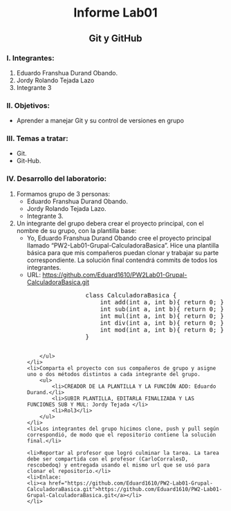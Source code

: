 <h1 align="center">Informe Lab01</h1>
<h2 align="center">Git y GitHub</h2>
<h3>I. Integrantes:</h3>
<ol>
    <li>Eduardo Franshua Durand Obando.</li>
    <li>Jordy Rolando Tejada Lazo</li>
    <li>Integrante 3</li>
</ol>

<h3>II. Objetivos:</h3>
<ul>
    <li>Aprender a manejar Git y su control de versiones en grupo</li>
</ul>

<h3>III. Temas a tratar:</h3>
<ul>
    <li>Git.</li>
    <li>Git-Hub.</li>
</ul>

<h3>IV. Desarrollo del laboratorio:</h3>

<ol>
    <li>Formamos grupo de 3 personas:
        <ul>
            <li>Eduardo Franshua Durand Obando.</li>
            <li>Jordy Rolando Tejada Lazo.</li>
            <li>Integrante 3.</li>
        </ul>
    </li>
    <li>Un integrante del grupo debera crear el proyecto principal, con el nombre de su grupo, con la plantilla base:
        <ul>
            <li>
                Yo, Eduardo Franshua Durand Obando cree el proyecto principal llamado “PW2-Lab01-Grupal-CalculadoraBasica”. 
                Hice una plantilla básica para que mis compañeros puedan clonar y trabajar su parte correspondiente. 
                La solución final contendrá commits de todos los integrantes.
            </li>
            <li>
                URL: <a href="https://github.com/Eduard1610/PW2Lab01-Grupal-CalculadoraBasica.git" target="_blank">
                    https://github.com/Eduard1610/PW2Lab01-Grupal-CalculadoraBasica.git
                    </a>
            </li>
            <pre>
                class CalculadoraBasica {
                    int add(int a, int b){ return 0; }   
                    int sub(int a, int b){ return 0; }   
                    int mul(int a, int b){ return 0; }   
                    int div(int a, int b){ return 0; }   
                    int mod(int a, int b){ return 0; }
                }    
            </pre>
            
        </ul>
    </li>
    <li>Comparta el proyecto con sus compañeros de grupo y asigne uno o dos métodos distintos a cada integrante del grupo.
        <ul>
            <li>CREADOR DE LA PLANTILLA Y LA FUNCIÓN ADD: Eduardo Durand.</li>
            <li>SUBIR PLANTILLA, EDITARLA FINALIZADA Y LAS FUNCIONES SUB Y MUL: Jordy Tejada </li>
            <li>Rol3</li>
        </ul>
    </li>
    <li>Los integrantes del grupo hicimos clone, push y pull según correspondió, de modo que el repositorio contiene la solución final.</li>

    <li>Reportar al profesor que logró culminar la tarea. La tarea debe ser compartida con el profesor (CarloCorralesD, rescobedoq) y entregada usando el mismo url que se usó para clonar el repositorio.</li>
    <li>Enlace: 
	<li><a href="https://github.com/Eduard1610/PW2-Lab01-Grupal-CalculadoraBasica.git">https://github.com/Eduard1610/PW2-Lab01-Grupal-CalculadoraBasica.git</a></li>
    </li>
</ol>
